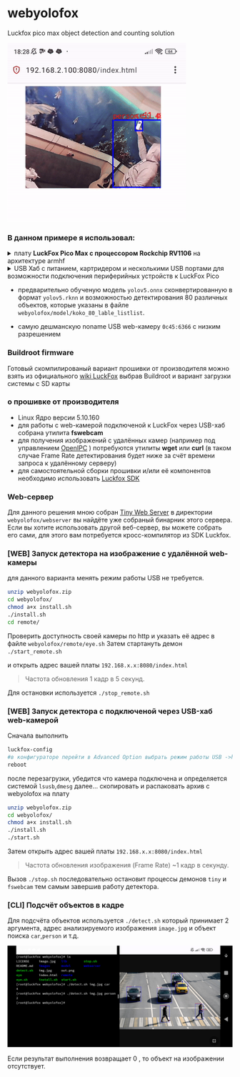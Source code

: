# webyolofox
Luckfox pico max object detection and counting solution

  ![YOLOv15](https://github.com/sw3nlab/webyolofox/blob/main/images/detect.gif)

### В данном примере я использовал: 
<details>
  <summary>плату <b>LuckFox Pico Max с процессором Rockchip RV1106</b> на архитектуре armhf</summary>
...
возможно будет работать и на других платах этого семейства (пока не проверено)
...

</details>
  
<details>
  <summary>USB Хаб с питанием, картридером и несколькими USB портами для возможности подключения периферийных устройств к LuckFox Pico</summary>
  как то так...
  
  ![IMAGE](https://github.com/sw3nlab/webyolofox/blob/main/images/tools.jpg)
  
  ...
</details>
  
- предварительно обученую модель `yolov5.onnx` сконвертированную в формат `yolov5.rknn` и возможностью детектирования 80 различных объектов, которые указаны в файле `webyolofox/model/koko_80_lable_listlist`.

- самую дешманскую noname USB web-камеру `0c45:6366` с низким разрешением

### Buildroot firmware
Готовый скомпилированый вариант прошивки от производителя можно взять из официального [wiki LuckFox](https://drive.google.com/drive/folders/1sFUWjYpDDisf92q9EwP1Ia7lHgp9PaFS?usp=drive_link) 
выбрав Buildroot и вариант загрузки системы с SD карты

### о прошивке от производителя
- Linux Ядро версии 5.10.160
- для работы с web-камерой подключеной к LuckFox через USB-хаб собрана утилита <b>fswebcam</b>
- для получения изображений с удалённых камер (например под управлением [OpenIPC](https://github.com/OpenIPC) ) потребуются утилиты <b>wget</b> или <b>curl</b> (в таком случае Frame Rate детектирования будет ниже за счёт времени запроса к удалённому серверу) 
- для самостоятельной сборки прошивки и/или её компонентов необходимо использовать [Luckfox SDK](https://github.com/LuckfoxTECH/luckfox-pico)


### Web-сервер
Для данного решения мною собран [Tiny Web Server](https://github.com/shenfeng/tiny-web-server)
в директории `webyolofox/webserver` вы найдёте уже собраный бинарник этого сервера.
Если вы хотите использовать другой веб-сервер, вы можете собрать его сами, для этого вам потребуется кросс-компилятор из SDK Luckfox.

### [WEB] Запуск детектора на изображение с удалённой web-камеры
для данного варианта менять режим работы USB не требуется.
```bash
unzip webyolofox.zip
cd webyolofox/
chmod a+x install.sh
./install.sh
cd remote/
```
Проверить доступность своей камеры по http и указать её адрес в файле `webyolofox/remote/eye.sh`
Затем стартануть демон
`./start_remote.sh`

и открыть адрес вашей платы `192.168.x.x:8080/index.html`

> Частота обновления 1 кадр в 5 секунд.

Для остановки используется `./stop_remote.sh`

### [WEB] Запуск детектора с подключеной через USB-хаб web-камерой
Сначала выполнить
```bash
luckfox-config
#в конфигураторе перейти в Advanced Option выбрать режим работы USB ->host
reboot
```
после перезагрузки, убедится что камера подключена и определяется системой `lsusb`,`dmesg`
далее...
скопировать и распаковать архив с webyolofox на плату
```bash
unzip webyolofox.zip
cd webyolofox/
chmod a+x install.sh
./install.sh
./start.sh
```
Затем открыть адрес вашей платы `192.168.x.x:8080/index.html`

> Частота обновления изображения (Frame Rate) ~1 кадр в секунду.

Вызов `./stop.sh` последовательно остановит процессы демонов `tiny` и `fswebcam` тем самым завершив работу детектора.

### [CLI] Подсчёт объектов в кадре
Для подсчёта объектов используется `./detect.sh` который принимает 2 аргумента, адрес анализируемого изображения `image.jpg` и объект поиска `car`,`person` и т.д. 

![screen](https://github.com/sw3nlab/webyolofox/blob/main/images/detect_screen.jpg)

Если результат выполнения возвращает 0 , то объект на изображении отсутствует.
